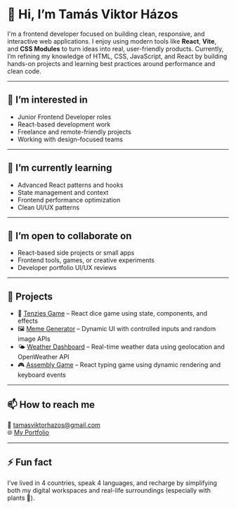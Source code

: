 # 👋 Hi, I’m Tamás Viktor Házos

I'm a frontend developer focused on building clean, responsive, and interactive web applications. I enjoy using modern tools like **React**, **Vite**, and **CSS Modules** to turn ideas into real, user-friendly products.
Currently, I’m refining my knowledge of HTML, CSS, JavaScript, and React by building hands-on projects and learning best practices around performance and clean code.

---

## 👀 I’m interested in
- Junior Frontend Developer roles
- React-based development work
- Freelance and remote-friendly projects
- Working with design-focused teams

---

## 🌱 I’m currently learning
- Advanced React patterns and hooks
- State management and context
- Frontend performance optimization
- Clean UI/UX patterns

---

## 💬 I’m open to collaborate on
- React-based side projects or small apps
- Frontend tools, games, or creative experiments
- Developer portfolio UI/UX reviews

---

## 🚀 Projects
- 🎲 [Tenzies Game](https://your-link.netlify.app) – React dice game using state, components, and effects  
- 🖼️ [Meme Generator](https://your-link.netlify.app) – Dynamic UI with controlled inputs and random image APIs  
- 🌤️ [Weather Dashboard](https://your-link.netlify.app) – Real-time weather data using geolocation and OpenWeather API  
- 🎮 [Assembly Game](https://your-link.netlify.app) – React typing game using dynamic rendering and keyboard events

---

## 📫 How to reach me
📧 [tamasviktorhazos@gmail.com](mailto:tamasviktorhazos@gmail.com)  
🌐 [My Portfolio](https://your-portfolio-link.netlify.app)

---

## ⚡ Fun fact
I’ve lived in 4 countries, speak 4 languages, and recharge by simplifying both my digital workspaces and real-life surroundings (especially with plants 🌿).
